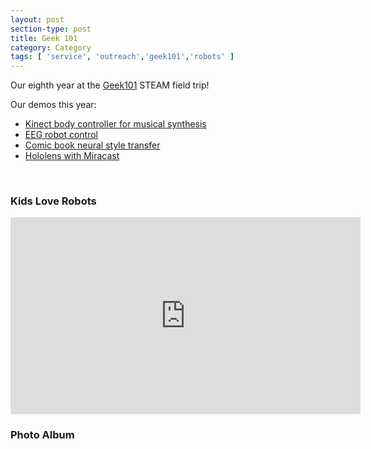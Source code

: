 ```yaml
---
layout: post
section-type: post
title: Geek 101
category: Category
tags: [ 'service', 'outreach','geek101','robots' ]
---
```

Our eighth year at the [Geek101](https://memphiscfc.com/geek-101/) STEAM field trip!

Our demos this year:

- [Kinect body controller for musical synthesis](https://github.com/aolney/fable-p5-gibber-kinectron-client)
- [EEG robot control](https://github.com/aolney/sphero-mindwave-demo)
- [Comic book neural style transfer](https://github.com/aolney/comic-neural-style-transfer-demo)
- [Hololens with Miracast](https://docs.microsoft.com/en-us/hololens/holographic-photos-and-videos)


<br/>

### Kids Love Robots

<iframe width="560" height="315" src="https://www.youtube.com/embed/x_MXXkJKNrI" frameborder="0" allow="accelerometer; autoplay; encrypted-media; gyroscope; picture-in-picture" allowfullscreen></iframe>

<br/>

### Photo Album

<!-- https://www.publicalbum.org/blog/embedding-google-photos-albums -->
<script src="https://cdn.jsdelivr.net/npm/publicalbum@latest/embed-ui.min.js" async></script>
<div class="pa-carousel-widget" style="width:100%; height:480px; display:none;"
  data-link="https://photos.app.goo.gl/GB1Zw7EWvwYRoTpp9"
  data-title="Geek 101 - Memphis Comic and Fantasy Convention - 2019"
  data-description="59 new photos added to shared album"
  data-delay="2">
  <object data="https://lh3.googleusercontent.com/CA5II884xO2ZuYE87kI5gfZT99F-MMUYkIzAsf9Df6TNf9m-6hjyHAsSfFeFHe_Jt0aDvMYE8xEnOkJkvmgpeSMHruMDs5NOFql-D0oL91Ue1RlbJd3LuWEUev5wzE-ZnmYC-eT5tlA=w1920-h1080"></object>
  <object data="https://lh3.googleusercontent.com/daZ4QB8uGCkUryeMGDITjo8ZRaFbOgyXsQFn5Xgd4FbAZIrjYg34Oymp8yZFCjfhooLa6LUZYIS-gFRAonq2VWiByrzdUKBED9xqwFikdk--CeSH9-VxhGmWK8mxjwOGb297G160WI4=w1920-h1080"></object>
  <object data="https://lh3.googleusercontent.com/qp1g8YuT6uuXlp06efFCKSRxqNUBVV5tPCrblTX_OoPeBKOC98kSqAJGcNfN05W_HR6I6f_NAXQU_BUQLZOsZtLf26D3iIusmvnLltQ6PnfjaRsvsn0JJ3RUlgc-DyDWHhDgmt-fTdk=w1920-h1080"></object>
  <object data="https://lh3.googleusercontent.com/w2DDLgYI1Wpw4rgBPJq-1Ogx2bI6HO6aTI0gs_HeCVbwk1mastdnkJgN0M3mbTWJ1VI4Nc7i3iY6m2Uq1dGp9RoaQ6Zn2PQsMx5HMJCVjJfQbixacGIzXh3ES-qTCVoMfd8Fnh9at0g=w1920-h1080"></object>
  <object data="https://lh3.googleusercontent.com/Nu-xOv9LAkLtT5p--UomDGTl5zSaakKEFGmKrEg62NTVXmBwwmgEJm7QJU8QLQOJX_9KVwZ_dhU_wusrlp0zZDs59vAbqYsqfmM9LGV9vMP0llma81GHE1HKxZTxn-Y0OsjtSnUcAak=w1920-h1080"></object>
  <object data="https://lh3.googleusercontent.com/_X1P0eM6CtCd17GAHHq3VMRUNLgbW0zC07Bo5AaylPKHM281h2nL2_dwd-9432VaYxB2_6z3jKXLxnHgLWXo5LyfeEpjSfo9JbdZncEKnybVN-1IgSY0Y3y10qxiOqOTICBvIMBsPHE=w1920-h1080"></object>
  <object data="https://lh3.googleusercontent.com/b0lHnuYtDN-aKXRUZeG2zCLgv4KIqMddIuO8sBPFZjgf52A_2WZS7wXNiC26Av7-dESMCpYx4iGB_mIaZicK8gOsigLc7c7dDnPqVlnsicky9So-9A2f3eNoT-5kZ2G6qJDpuywB1ro=w1920-h1080"></object>
  <object data="https://lh3.googleusercontent.com/PV-A1qBSHKZr--H9HaChZFed779zH60fir_WVflwBsAHLxY8YRZy2FQWJnh82UldgUwsg7gKFRmNBq69XvPvPtb_Pq8xo1cyf3-7qtThqtcx0hYkw_qGAlK3GaYJCQ4xU62PUXZ_k6o=w1920-h1080"></object>
  <object data="https://lh3.googleusercontent.com/1zb85HeVzxyqnO2QFU-tcZ2Y9VuFL8cJFBg3WbMKtxYQoYAp7G7gH6WHHWsM5FaSYU_w-8mwSBwG7tAUKoP7Dq2RadZx_oGThwrBpE9Sdo9l5qeVfCnMNQMIrCsUokeGTNaZQenXZ-A=w1920-h1080"></object>
  <object data="https://lh3.googleusercontent.com/VA-cB193v6BWnBhX4GCHBgb5M4598UnQbeNpBRAhnc_7JO_Zhw_TKDbrz7VVG3DneIvb9xbFt1UtPD-Nhu0ITkF7FdhLXjx4IbYpTO4HiEhe-QUrNK2VMvnBkkLMbVJZYSqhyTYIsLw=w1920-h1080"></object>
  <object data="https://lh3.googleusercontent.com/9eCL2yw7k56_xx0LGv7ukyCtt6iFYQp7jcAxREMD09Dab1k_5FJ1hSOoMB4WBLf7AqUAUPfPYEVY5N8HFeGcS3NC9DDsNz-Di9DwZ3wZUH8b3NmG_4uBOK-GDjC_ihoRG-sV7MKAu90=w1920-h1080"></object>
  <object data="https://lh3.googleusercontent.com/RAgn3ppA51vlirzKpcexqlp8m2RTPakXny06aA96YRYkoTttyIFIQc8rh_zb-tiqGJzrmYWjb3wLKaPzNmHoiWVprbfz9cO-kJPO6xikFFi7EhssG_OvScm8rDMZzlWpGW6NQuP2lvs=w1920-h1080"></object>
  <object data="https://lh3.googleusercontent.com/Q96zkJwKhvrc8erVIz1u5z5vRZxLF77RKutVzWDtJ0jsOSuy4ljwGj6qBol1Vuh6xf6o4xm49oQ7RAqtUPVBSRQkcp1XLwQjCtrU50VbxPOqXdt8LYK_vcghNKpaLXlfqARszNQlrYI=w1920-h1080"></object>
  <object data="https://lh3.googleusercontent.com/OoqGDtR54RlFA0bd3-fp_H5i4N0cdDOdPme6SEslsUT-WezhgSu16TbSyXC9FVl-tYVK_Q5Q94E9BR5I3wQHNDHrTsopOWdehDyi6qOOrvI-K4qQrB9PyfNIzY1SvAtHK0bMiNuygjs=w1920-h1080"></object>
  <object data="https://lh3.googleusercontent.com/3CG7ViB0sXP9EIfxs46deLB0yM_MXP-X_keWvNUQUlPb4866bwyYWcdyzv0MnwZFkOxVRXdPHbmIXUWffa4A4tsxHKM2FAxEqQLweLem31eSyfaw1YBDgNaBplyL_QkkR7Hcz0JfhhM=w1920-h1080"></object>
  <object data="https://lh3.googleusercontent.com/Ri2s6k_OCgVnn9h10sg6hNTCGjELPUaIRI3kke4QQAMgOJIdQ7GahKLHoS2vgvXKuEbb5Cu6XSKd10DFqXgBFgcMFNsMUudJT9bUFtPd1qm4j2vSe-aESjw1GO9ZHpii6fbzgiSZjcc=w1920-h1080"></object>
  <object data="https://lh3.googleusercontent.com/UrsCUutnCif-glP-2_SoVKTNoxlp4HVxMWj7hpfuHAM78DqNzAk7gWLfseHPwZnYNi3UzSoCyyrVnzCzMy1-XxszHYgxXzIRnh7ILoCWt-pSXRAxJlvMOIEXimZjG37iHM8jizvc6uc=w1920-h1080"></object>
  <object data="https://lh3.googleusercontent.com/EsrlQgf4px31Xu6BPoQHQXKkDmkBio_c1ydLl8mYvqSWwNBnq71TkBCIeGkTxo2D1Bc6PiO75Px9eHSwwvWHEvyM9LsVzHlCqSCS8otPlh6e7LG8AsHM9oyc58L9yPLYsbDXEBUH1s4=w1920-h1080"></object>
  <object data="https://lh3.googleusercontent.com/nCL7wgCAV5F3ENRWYcasZouSnWZIBDKe9wfWSsYVR5al7VJBUcIazmTzyzEwZ5YYaVidYRSHQUpmorwNiq67Zmt5HalSk1KvrfNLshG8t0y2_7ajhcKO_N4iEx9kUGAECppcuxaaS48=w1920-h1080"></object>
  <object data="https://lh3.googleusercontent.com/iMimuDvKn8CvlP9LNkizULEphxFODuxpajkIsLzaAzdvTmKZsH8d7OKrx5fGWXxiPVnUHDUJLPMBwxvNSXhiISjeq5AhHq5crLLa1Wk4fbAMrfdOlV-PRdg8b2BfWCtqhgf4d5MojRU=w1920-h1080"></object>
  <object data="https://lh3.googleusercontent.com/mwvPdJQ3z0T2mlHugA7zeZdUBXwdq0WV-FII6rQ15XvQR059XhPROw30x2xOtu7Y5wbWlJWLjnabsOjuVnkVb6YhDFE4eLB5mGAL_Batf-UwikDskD26PHZp_lEShTPylAKo7XAu2YU=w1920-h1080"></object>
  <object data="https://lh3.googleusercontent.com/-MylopjtbOkQli1oyCCPzNm0nZ6Rdod-AiiGM9DqLBWQzQIOS2seiUMlfGyz7JN80lD896bKId5wQT4nL0e69m5kuoqtCijvA6usKDjV4Y1nldKzbEuuTRdmPcW_-RPjugD5MEdkWi0=w1920-h1080"></object>
  <object data="https://lh3.googleusercontent.com/lZlDtExYL4VH8QpulyXts-d4fvDcBChbqe9TAQm_jDU2A52Lr4Sg0Pu66KSsxSH7wzAkW8wV2Tx5SBXwUeHX-j-cApapKwOcnu6G8iMTzjH6HzXm6qsJ2FFb_mH-NFGx2oV6BUsz3Y4=w1920-h1080"></object>
  <object data="https://lh3.googleusercontent.com/oySVP9yqK6BQ1_XLBbU7AMdxyYWGwmbTf2w1-dGnYBv1BpZTPQz4uhk_xtfo3oj7Y7dpJt1qcdYGnr9PKBaM8FZ7NousEudf3-SC7oBzt2IIfkuegt2C-8C1PPkiAKfRaheOYoahz7Q=w1920-h1080"></object>
  <object data="https://lh3.googleusercontent.com/W4RH2X7gz-XkmTEtzfonGsqFqenO5uWVLR_cPuvA3p848o3tGZUERyGoVemUa6fmx9AVtSlu5Hoehanr17bPkuoD1M4GkyvWcXOUu9gsQrqw8PWuuj-10QQepwo4uZXyrV422kJXVWM=w1920-h1080"></object>
  <object data="https://lh3.googleusercontent.com/LeJGzshTFqP2GryXht7Cdmtda3V3aU3T4rdibUxfl6cV3Q-r749SqkobWnEFz3qHXw8gV8bmi502-MDs78X7maZv4Zx6Bxw_2WcBT7BX5RJ-MP5ugOIAZDC3ZwyTySsRuUtuw06Htk4=w1920-h1080"></object>
  <object data="https://lh3.googleusercontent.com/gXThHuBghPTtXLW-NmD9g56NUJUTwgURmnNdoKIJiPsR8hRTsPusJ_YZC1g7YaHAFJlD0-xsIbwWZSHx577t0XxQJ0SUspUhDTTF7PtlZx6txAJsZBsl72WCnQ25F-oBcCy_8UKkOvs=w1920-h1080"></object>
  <object data="https://lh3.googleusercontent.com/PfDBHEssLVWsxyuPNv-3Hpb9I7y1xlg72YN5iBSiykwBujjJRmiyqLgcK7L7uzp31roSXK7_LEheeJafd14tBFTX60Tx8BWvwa1PKN9pONRLjvVgjsEV-VOiMXl4TglNVC92waI4pJ4=w1920-h1080"></object>
  <object data="https://lh3.googleusercontent.com/1bFvuNNyG1OVhfqlCZlc3SosBSM_UGdDsG9MaYfeiXm9-pfNLyROkrVnhx9i1r0uFx_lPvmFY-4urM0VMuhxeSrfgUG4dFm69SELVXRPJGpURAWDDQM--ESDnC1XSZfALHpEfRRvEtM=w1920-h1080"></object>
  <object data="https://lh3.googleusercontent.com/aMH-PGTKJY2TXZZ6BHiPcocjnRgxvKhQpfEuOfGUYIM2ZAkf1M53AiWbaUWWksR-4OrDQnZYNR2JQyocEypHGD_UZtPf9KZNYUWwWUkIVWyyswoRv_TRVrcrOYuRT1-eFP6HwGU_Sl0=w1920-h1080"></object>
  <object data="https://lh3.googleusercontent.com/jmVe_iHw8r006bHOiBZ4OH6lgiruc2bVGT-eI4q_QXcHd-5c0qthfW_ned3ZrTwhC51-u2ZTJynEHSvF_XF5WK5HDteHxbu-hHZN3nOM8j_j0rCSQU4LkJYITT0-EeFWhPhFIbOTcrM=w1920-h1080"></object>
  <object data="https://lh3.googleusercontent.com/GzlPPIcJpvfWvjC5YqQOeMLXWCoFRuwn44_vBSze6VCXI2c9wkN9fE4NjiB3vG0d_Usl35hJJjGhQW03SGJiwnT17_NVqE_laNm5dqvnTM0_ofMZm-_pqx-bwu8u7A-qh0Zp1epUk3Y=w1920-h1080"></object>
  <object data="https://lh3.googleusercontent.com/YADBH7Kl97uN5U187Ve6MsA9sWHMuoBH5mASDNItw-AoqtGrhPzOfzvjqebWaV9LOxp3Jo_iwqI8c-0cJzmAO5bKW_irvyrH8ApFvdNdtt1rKKEJ9OzmZxgqMOaVQUETiNGBpg0YVzU=w1920-h1080"></object>
  <object data="https://lh3.googleusercontent.com/Vc7C9UXcpaxF08qdCy6tQB_PHdPLj2-pHAJ6fQUwg27rr9eWsaKingSHOuArfQ7dGugqvTMWUqSw8f2nOZ0FuInmegJY0OD3QKQyzEaJF3pxW-XNZthKW97Xp4Z_bLph8L_LPHHOArA=w1920-h1080"></object>
  <object data="https://lh3.googleusercontent.com/eLDiXvelyXwUMnhiB0OjFsFDAp3s_1wHr8Ls0r6iXyuYSxWqOcl0gvigJe32AY6hMVvlXp_cMdotwdbR74g1Sk9YYcpuvDBHcpBvr5op4QTgxlR4FSG0dNf_hQdXV_lE51Bzo71aMPY=w1920-h1080"></object>
  <object data="https://lh3.googleusercontent.com/qSVdFDHX8b0ML-4L2DGk_W9Gsphyri8ze-JcVjGd7cQXdVnuGMYKA58-SKTMGfRgNqdnE1W0b8dyc89lTCpHpVBsl5bLsASczQ-pb4-piQHeKfp9q3U1tVwDySGv_H2kZVx3USLfMSg=w1920-h1080"></object>
  <object data="https://lh3.googleusercontent.com/-FHuOJuarCaFtZAQB5TVe_ip2etCIhbOkz0WUmQXRDe8eozNmNr6KQGbyfpwITXJG-FtdEe05L0x-O0fcuasNw8RFC78TQg_dwHq2tmtrvft0UzeJ4k_ZOd9mazP8IH_QGa8FNFKzUc=w1920-h1080"></object>
  <object data="https://lh3.googleusercontent.com/l27LC7hGY2JKG9UxjhwSJDVxHkN1n9d-N8US6JiK-h2RpSKJ-OiFxMT1OJNS9x-ouMq_hxdMglYzzMvnsYYi96qLldS7eRq0x8WVD7FlsGmHw1ETVtXPoYiIUiop6zjCrOHIgo24-ww=w1920-h1080"></object>
  <object data="https://lh3.googleusercontent.com/F789VfsAm-LCu2qko8C3F-KxDSVy2B0a1HcAeZv7hxIQEvdK4MddROuGmRAWBon7Het2fnW2GnEBWfZ0nTzDqzhLxzIIBZUc7WpR1-5iDb-sdudtm44weHdgUjA3Vol0Qept1gaxhD0=w1920-h1080"></object>
  <object data="https://lh3.googleusercontent.com/1O2HQihc_L7Kvlry45a120BYJrlZwK3Hu0z2L4BeGha9AbTVjgolxirA78B-ofMOfkDyPyuW_-fjKcyXm4ienL7J8o1nYc8TireNckGj5E5w3WGvzlG-IbfsiUF9N7AskyTx3DWUpBo=w1920-h1080"></object>
  <object data="https://lh3.googleusercontent.com/rpXYYmhSTTjWuPCvCvRpeHgw-CbXNDqIxz8otiiSCA08FFaXRrmw-A7aSgJD_GRJYoRgqiFpP-k5Ysm-VlcGi-I8VAZoKso3YzuRULFP5hQf81GpanH6y1TMZTMe_ZwoyG7B4ez39RY=w1920-h1080"></object>
  <object data="https://lh3.googleusercontent.com/m718SboVpYqtdqjsNXWxP8SDvPotqI61p6zA583D_Y5Osxqhp__PomSV287DXu0Q4SyPtBSI_Zt6LXyJ5yBn0U3JcDVif945NNt3aBpw2uQKfm_0tE6nvyysDorfo2AA2wEAtWxxN44=w1920-h1080"></object>
  <object data="https://lh3.googleusercontent.com/yDWU8moYUXmKL0Yu1X42o0CnXtGpwuy12QrmvEpGd1RjGvRIhblwKg15WSIZsrUA4OfUBiZhlynpjdEacbsuZVabWRWKRPasvUHIiRNl8Y_YGxphtxmwD_8RSOyaTZzbqXFv2oRem20=w1920-h1080"></object>
  <object data="https://lh3.googleusercontent.com/03mVqbhSALB-It-gmtIcf5LXfQm2XsakcgP5LhQJAJzIx9S-BpCTfvVJwU33V31lo-72O4fEAObuoUq1cpmEmAEk4VxTfIQXQ-OgeGbKcoEsKxHnRBxswBmk3wvZp9t-vDE-ipJzJ7c=w1920-h1080"></object>
  <object data="https://lh3.googleusercontent.com/v7qw_OWbgRNuVCBmtTlABRo4XHG4eLfcmGLL0Z-seog4wijmj2AOAgkAdKsBen4fcRwrN76u8mXm7CjN-GYfWTSfaIF-XkyIkstHhOXeDeq3h2GeQXxQgJL_eQDXPScboUoyiBLMpD8=w1920-h1080"></object>
  <object data="https://lh3.googleusercontent.com/YtUZbsf00UxJ4RIz2mhAOBbQJdSueVrn4Oh29qMJmHVpSfTsCGS25vXnZD23bl6Gr8PkoiYYpektnDmikrxDA6uqou7fpG4FRJo3eacauQcIA5WN4ydkqgky-KnB63uJ0XKI8UbtDCY=w1920-h1080"></object>
  <object data="https://lh3.googleusercontent.com/PQE5aibJYWZ-zC4d1bZ6mDNJc1g1yasoN1Puv1i-GGjh173H0YAbtPEEiBe-NakPM_VRFJJnm2C8Rq4ZYLaoOSpIMHtVsHqx__67LKV4V5U_b07QuKF_QpKLCiFIK0lP9opxIpYGCs0=w1920-h1080"></object>
  <object data="https://lh3.googleusercontent.com/40SPH8bcIHUbp6UUXuzI9ngU0086g9yjatoqPYO1S7p6EbSO0eRptQ3P1Uer1kDFusB0JRDMQqsiLsERzrIfURptNmQ315d6_DhN-VvR23lDmN6xODLhao-GAa7P8CzZBh8BjqsIYcM=w1920-h1080"></object>
  <object data="https://lh3.googleusercontent.com/dGYjAVLtRpzYwby0WRMNfBq78aFPrr3qCZv3cq81dX9AAweBebbN2_Fz7Gu7ajA-z2DcVqcF75_8yGlHz-Z7ZZhI_nPS9RT-eSeirjcyWNHsIVhFuVTtd_WdFkMcllxHRM4Tst4nlQg=w1920-h1080"></object>
  <object data="https://lh3.googleusercontent.com/YcyaIqQuii1HIU4tlF_wn_9BupdjfWwN3ZGy56Rr_XlgjM3mZPYwjKvGW63KJDyy0SImrT2IzWZXWNlYcPDuQlBeeQAFll-oSv5Q2ekqXgfdPMh0PCvkUtvyAVLgKTdjmWIoZonYQYY=w1920-h1080"></object>
  <object data="https://lh3.googleusercontent.com/a0383YjgAwtPNmTAjE-Pa96d5aRaQualQOkzleTjCgqjUr6vgt1OCQS1JB3NLi4AhMj8fagQwKaif_y_k-dvf9VIYLH9CgkbA84_2m548RA4UfRKA_y78QhrzDN1oTdMVFnYaggHgRk=w1920-h1080"></object>
  <object data="https://lh3.googleusercontent.com/VI-CrMQ6hEEew4LaPkd8neFkHdQUG9oMIIRZZ8HB1bLjN75HzIK0qp-fzsPUUhnsh3yXFP4bL0pFn0Wjm1OuD5YxZe0QiXfW6UzpSqQ8WLgbmEGOgrUM5MynJdqxRh23OJ1CzD-zMIc=w1920-h1080"></object>
  <object data="https://lh3.googleusercontent.com/gMJi2p4_m1QJ5NOOyQcK7yie6YHq5bPzvDKmc7PyDifIRHhpGTbdpz44cUF278N2BDtuqEsA0bZ3IeUr3K5Klj_eoJZnAgzXUUZ_R8rKBcETT7PcpIobfiYgxKjcRyrkYgvrgaWMjmA=w1920-h1080"></object>
  <object data="https://lh3.googleusercontent.com/CR2DxsFNQEZeO9XEwGceVzEs0BWOSDwn0oYI6vyi0rHtb6AGD3f_XXiMQdO9vrOR-NniZMHB4h4HeUilhHZ8ewlIMGFVyxAC_Fvequ5dgpsfIgLLlc1UvRlCLj5XVSNDr3MZJycwsK8=w1920-h1080"></object>
  <object data="https://lh3.googleusercontent.com/VCixqpOZgKsC9c8dSDt1iX5a6eblDiyVyrkTMoYk89tCWk7uYCdtnFIfX44s9jdZI_LCwbh8w3c3rQQJNOTkFk2Rp7Oul4W1YzMdMcYiq4MK1eQ2D1ZHzS5-GG1l4vCfoVVhgOX853o=w1920-h1080"></object>
  <object data="https://lh3.googleusercontent.com/mSn-2WIjqw8Pedlw-gaHLeYxsqK76apNRqE5k0gWjTP8wRATfg3X3IOHH_G0q-I7zpFtWRrFM5eLDq4QqD6D1VKKgGlFG4n9RlD3e1JgLO6pyM-ZpGtcAYsNGDSNF0I9EVMwB8VlZr8=w1920-h1080"></object>
  <object data="https://lh3.googleusercontent.com/m324cC5Guma_Ibd9ITDU6-I9VFzmNqmC9VG-EiL30sF57PU3k--6HxJNssRZsH7zYBC8e4xQ4wVpBPBz-0IFDpMVwv2oJSoI_NwbNnT9ttScNcXptIUI0GnkRUG6kY1DtPMp5SO2XN4=w1920-h1080"></object>
  <object data="https://lh3.googleusercontent.com/-jvqDMEdsqENNs962s1X961L-hf3OBdMmRINb71ZrZv4AOVARGJNGbhkaHp0obWbw-X8wugaU3mphJCNSVOmhvp79erwvW8Wadse1rpHvfzWa2LFXvFQFlLsdQ8ay5-GHQJzOfIU2lU=w1920-h1080"></object>
</div>
